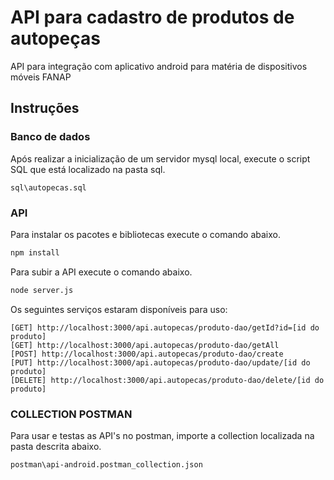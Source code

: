 # API para cadastro de produtos de autopeças

API para integração com aplicativo android para matéria de dispositivos móveis FANAP

## Instruções

### Banco de dados

Após realizar a inicialização de um servidor mysql local, execute o script SQL que está localizado na pasta sql.

```file
sql\autopecas.sql
```

### API

Para instalar os pacotes e bibliotecas execute o comando abaixo.

```sh
npm install
```

Para subir a API execute o comando abaixo.

```sh
node server.js
```

Os seguintes serviços estaram disponíveis para uso:

```url
[GET] http://localhost:3000/api.autopecas/produto-dao/getId?id=[id do produto]
[GET] http://localhost:3000/api.autopecas/produto-dao/getAll
[POST] http://localhost:3000/api.autopecas/produto-dao/create
[PUT] http://localhost:3000/api.autopecas/produto-dao/update/[id do produto]
[DELETE] http://localhost:3000/api.autopecas/produto-dao/delete/[id do produto]
```

### COLLECTION POSTMAN

Para usar e testas as API's no postman, importe a collection localizada na pasta descrita abaixo.

```sh
postman\api-android.postman_collection.json
```
